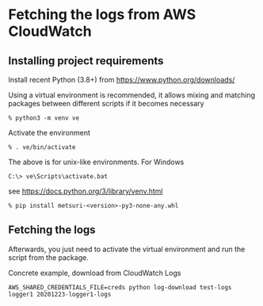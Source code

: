 # Fetching the logs from AWS CloudWatch

## Installing project requirements

Install recent Python (3.8+) from https://www.python.org/downloads/

Using a virtual environment is recommended, it allows mixing and matching packages between different scripts if it becomes necessary

```shell script
% python3 -m venv ve
```

Activate the environment

```shell script
% . ve/bin/activate
```

The above is for unix-like environments. For Windows 
```shell script
C:\> ve\Scripts\activate.bat
```
see https://docs.python.org/3/library/venv.html

```shell script
% pip install metsuri-<version>-py3-none-any.whl
```

## Fetching the logs

Afterwards, you just need to activate the virtual environment and run the script from the package.

Concrete example, download from CloudWatch Logs

```shell script
AWS_SHARED_CREDENTIALS_FILE=creds python log-download test-logs logger1 20201223-logger1-logs
```
